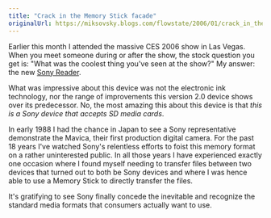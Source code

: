 ```yaml
---
title: "Crack in the Memory Stick facade"
originalUrl: https://miksovsky.blogs.com/flowstate/2006/01/crack_in_the_me.html
---
```


<p>
  Earlier this month I attended the massive CES 2006 show in Las Vegas. When you
  meet someone during or after the show, the stock question you get is:
  &quot;What was the coolest thing you've seen at the show?&quot; My answer: the
  new
  <a href="http://products.sel.sony.com/pa/PRS/reader_features.html"
    >Sony Reader</a
  >.
</p>
<p>
  What was impressive about this device was not the electronic ink technology,
  nor the range of improvements this version 2.0 device shows over its
  predecessor. No, the most amazing this about this device is that
  <em>this is a Sony device that accepts SD media cards</em>.
</p>
<p>
  In early 1988 I had the chance in Japan to see a Sony representative
  demonstrate the Mavica, their first production digital camera. For the past 18
  years I've watched Sony's relentless efforts to foist this memory format on a
  rather uninterested public. In all those years I have experienced exactly one
  occasion where I found myself needing to transfer files between two devices
  that turned out to both be Sony devices and where I was hence able to use a
  Memory Stick to directly transfer the files.
</p>
<p>
  It's gratifying to see Sony finally concede the inevitable and recognize the
  standard media formats that consumers actually want to use.
</p>

